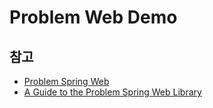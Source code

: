# Problem Web Demo

## 참고

- [Problem Spring Web](https://github.com/zalando/problem-spring-web)
- [A Guide to the Problem Spring Web Library](https://www.baeldung.com/problem-spring-web)
